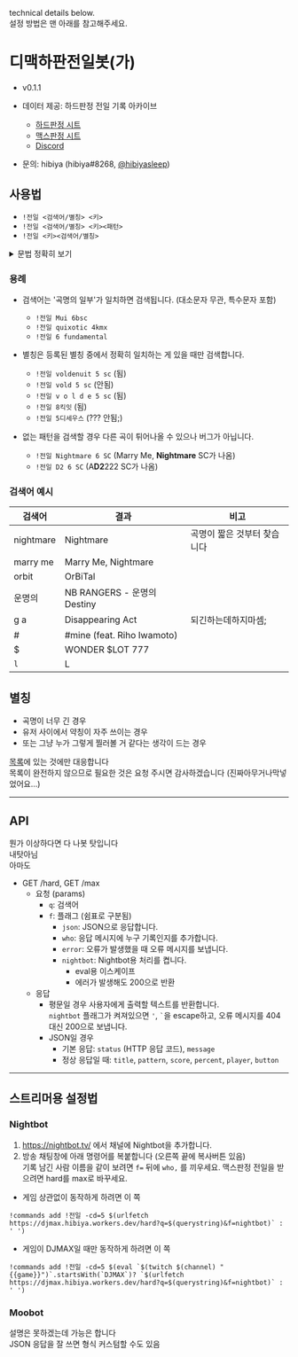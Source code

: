 technical details below.  
설정 방법은 맨 아래를 참고해주세요.



# 디맥하판전일봇(가)

- v0.1.1

- 데이터 제공: 하드판정 전일 기록 아카이브
  - [하드판정 시트](https://docs.google.com/spreadsheets/d/16Lece3Rbov14mb6Jf7C8iCrDDr6lyXkn-pra8QJPcaw/edit)
  - [맥스판정 시트](https://docs.google.com/spreadsheets/d/1YQ4q4T_tIuQG2g442sxtrhSXvI2iUCvU8nHAyQ4G0Vk/edit)
  - [Discord](https://discord.gg/F7qkTr2NJ4)

- 문의: hibiya (hibiya#8268, [@hibiyasleep](https://twitter.com/hibiyasleep))


## 사용법

- `!전일 <검색어/별칭> <키>`
- `!전일 <검색어/별칭> <키><패턴>`
- `!전일 <키><검색어/별칭>`

<details>
<summary> 문법 정확히 보기 </summary>

- 요청 := `<곡 검색어>` ` `? `<패턴 검색어>` | `<키>` ` `? `<곡 검색어>`
- 곡 검색어 := `곡명의 일부` | `약칭`
- 패턴 검색어 := `<키>` (`b` | `k` | ` `)? `<난이도>`
- 키 := `4` | `5` | `6` | `8`
- 난이도 := `sc` | `mx`

</details>

### 용례

* 검색어는 '곡명의 일부'가 일치하면 검색됩니다. (대소문자 무관, 특수문자 포함)
  - `!전일 Mui 6bsc`
  - `!전일 quixotic 4kmx`
  - `!전일 6 fundamental`

* 별칭은 등록된 별칭 중에서 정확히 일치하는 게 있을 때만 검색합니다.
  - `!전일 voldenuit 5 sc` (됨)
  - `!전일 vold 5 sc` (안됨)
  - `!전일 v o l d e 5 sc` (됨)
  - `!전일 8킥잇` (됨)
  - `!전일 5디세우스` (??? 안됨;)

* 없는 패턴을 검색할 경우 다른 곡이 튀어나올 수 있으나 버그가 아닙니다.
  - `!전일 Nightmare 6 SC` (Marry Me, **Nightmare** SC가 나옴)
  - `!전일 D2 6 SC` (A**D2**222 SC가 나옴)

### 검색어 예시

검색어 | 결과 | 비고
------ | ---- | ----
nightmare | Nightmare | 곡명이 짧은 것부터 찾습니다
marry me | Marry Me, Nightmare
orbit | OrBiTal
운명의 | NB RANGERS - 운명의 Destiny
g a | Disappearing Act | 되긴하는데하지마셈;
\# | \#mine (feat. Riho Iwamoto)
$ | WONDER $LOT 777
`l` | L

## 별칭

- 곡명이 너무 긴 경우
- 유저 사이에서 약칭이 자주 쓰이는 경우
- 또는 그냥 누가 그렇게 찔러볼 거 같다는 생각이 드는 경우

[목록](https://github.com/hibiyasleep/djmax-topscore-worker/blob/main/src/alias.js)에 있는 것에만 대응합니다  
목록이 완전하지 않으므로 필요한 것은 요청 주시면 감사하겠습니다 (진짜아무거나막넣었어요…)



---



## API

뭔가 이상하다면 다 나봇 탓입니다  
내탓아님  
아마도

* GET /hard, GET /max
  * 요청 (params)
    - `q`: 검색어
    - `f`: 플래그 (쉼표로 구분됨)
      - `json`: JSON으로 응답합니다.
      - `who`: 응답 메시지에 누구 기록인지를 추가합니다.
      - `error`: 오류가 발생했을 때 오류 메시지를 보냅니다.
      - `nightbot`: Nightbot용 처리를 켭니다.
        - eval용 이스케이프
        - 에러가 발생해도 200으로 반환
  * 응답
    - 평문일 경우
      사용자에게 출력할 텍스트를 반환합니다.  
      `nightbot` 플래그가 켜져있으면 `'`, <code>\`</code>을 escape하고,
      오류 메시지를 404 대신 200으로 보냅니다.
    - JSON일 경우
      - 기본 응답: `status` (HTTP 응답 코드), `message`
      - 정상 응답일 때: `title`, `pattern`, `score`, `percent`, `player`, `button`



---



## 스트리머용 설정법

### Nightbot

1. https://nightbot.tv/ 에서 채널에 Nightbot을 추가합니다.
2. 방송 채팅창에 아래 명령어를 복붙합니다 (오른쪽 끝에 복사버튼 있음)  
  기록 남긴 사람 이름을 같이 보려면 `f=` 뒤에 `who,` 를 끼우세요.
  맥스판정 전일을 받으려면 hard를 max로 바꾸세요.

- 게임 상관없이 동작하게 하려면 이 쪽
```
!commands add !전일 -cd=5 $(urlfetch https://djmax.hibiya.workers.dev/hard?q=$(querystring)&f=nightbot)` : ' ')
```
- 게임이 DJMAX일 때만 동작하게 하려면 이 쪽
```
!commands add !전일 -cd=5 $(eval `$(twitch $(channel) "{{game}}")`.startsWith(`DJMAX`)? `$(urlfetch https://djmax.hibiya.workers.dev/hard?q=$(querystring)&f=nightbot)` : ' ')
```


### Moobot

설명은 못하겠는데 가능은 합니다  
JSON 응답을 잘 쓰면 형식 커스텀할 수도 있음
